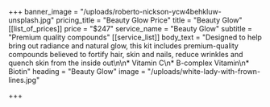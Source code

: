 +++
banner_image = "/uploads/roberto-nickson-ycw4behkluw-unsplash.jpg"
pricing_title = "Beauty Glow Price"
title = "Beauty Glow"
[[list_of_prices]]
price = "$247"
service_name = "Beauty Glow"
subtitle = "Premium quality compounds"
[[service_list]]
body_text = "Designed to help bring out radiance and natural glow, this kit includes premium-quality compounds believed to fortify hair, skin and nails, reduce wrinkles and quench skin from the inside out\n\n* Vitamin C\n* B-complex Vitamin\n* Biotin"
heading = "Beauty Glow"
image = "/uploads/white-lady-with-frown-lines.jpg"

+++
